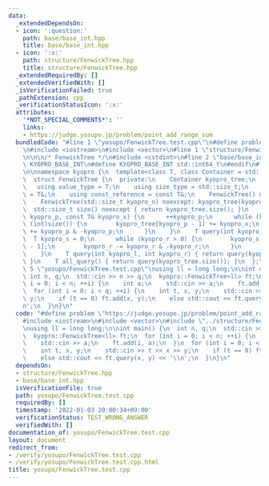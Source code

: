 ```yaml
---
data:
  _extendedDependsOn:
  - icon: ':question:'
    path: base/base_int.hpp
    title: base/base_int.hpp
  - icon: ':x:'
    path: structure/FenwickTree.hpp
    title: structure/FenwickTree.hpp
  _extendedRequiredBy: []
  _extendedVerifiedWith: []
  _isVerificationFailed: true
  _pathExtension: cpp
  _verificationStatusIcon: ':x:'
  attributes:
    '*NOT_SPECIAL_COMMENTS*': ''
    links:
    - https://judge.yosupo.jp/problem/point_add_range_sum
  bundledCode: "#line 1 \"yosupo/FenwickTree.test.cpp\"\n#define problem \"https://judge.yosupo.jp/problem/point_add_range_sum\"\
    \n#include <iostream>\n#include <vector>\n#line 1 \"structure/FenwickTree.hpp\"\
    \n\n\n/* FenwickTree */\n#include <cstdint>\n#line 2 \"base/base_int.hpp\"\n#ifndef\
    \ KYOPRO_BASE_INT\n#define KYOPRO_BASE_INT std::int64_t\n#endif\n#line 7 \"structure/FenwickTree.hpp\"\
    \n\nnamespace kyopro {\n  template<class T, class Container = std::vector<T>>\n\
    \  struct FenwickTree {\n  private:\n    Container kyopro_tree;\n  public:\n \
    \   using value_type = T;\n    using size_type = std::size_t;\n    using reference\
    \ = T&;\n    using const_reference = const T&;\n    FenwickTree() noexcept = default;\n\
    \    FenwickTree(std::size_t kyopro_n) noexcept: kyopro_tree(kyopro_n) {}\n  \
    \  std::size_t size() noexcept { return kyopro_tree.size(); }\n    void add(int\
    \ kyopro_p, const T& kyopro_x) {\n      ++kyopro_p;\n      while (kyopro_p <=\
    \ (int)size()) {\n        kyopro_tree[kyopro_p - 1] += kyopro_x;\n        kyopro_p\
    \ += kyopro_p & -kyopro_p;\n      }\n    }\n    T query(int kyopro_r) {\n    \
    \  T kyopro_s = 0;\n      while (kyopro_r > 0) {\n        kyopro_s += kyopro_tree[kyopro_r\
    \ - 1];\n        kyopro_r -= kyopro_r & -kyopro_r;\n      }\n      return kyopro_s;\n\
    \    }\n    T query(int kyopro_l, int kyopro_r) { return query(kyopro_r) - query(kyopro_l);\
    \ }\n    T all_query() { return query(kyopro_tree.size()); }\n  };\n}\n\n#line\
    \ 5 \"yosupo/FenwickTree.test.cpp\"\nusing ll = long long;\n\nint main() {\n \
    \ int n, q;\n  std::cin >> n >> q;\n  kyopro::FenwickTree<ll> ft;\n  for (int\
    \ i = 0; i < n; ++i) {\n    int a;\n    std::cin >> a;\n    ft.add(i, a);\n  }\n\
    \  for (int i = 0; i < q; ++i) {\n    int t, x, y;\n    std::cin >> t >> x >>\
    \ y;\n    if (t == 0) ft.add(x, y);\n    else std::cout << ft.query(x, y) << '\\\
    n';\n  }\n}\n"
  code: "#define problem \"https://judge.yosupo.jp/problem/point_add_range_sum\"\n\
    #include <iostream>\n#include <vector>\n#include \"../structure/FenwickTree.hpp\"\
    \nusing ll = long long;\n\nint main() {\n  int n, q;\n  std::cin >> n >> q;\n\
    \  kyopro::FenwickTree<ll> ft;\n  for (int i = 0; i < n; ++i) {\n    int a;\n\
    \    std::cin >> a;\n    ft.add(i, a);\n  }\n  for (int i = 0; i < q; ++i) {\n\
    \    int t, x, y;\n    std::cin >> t >> x >> y;\n    if (t == 0) ft.add(x, y);\n\
    \    else std::cout << ft.query(x, y) << '\\n';\n  }\n}\n"
  dependsOn:
  - structure/FenwickTree.hpp
  - base/base_int.hpp
  isVerificationFile: true
  path: yosupo/FenwickTree.test.cpp
  requiredBy: []
  timestamp: '2022-01-03 20:00:34+09:00'
  verificationStatus: TEST_WRONG_ANSWER
  verifiedWith: []
documentation_of: yosupo/FenwickTree.test.cpp
layout: document
redirect_from:
- /verify/yosupo/FenwickTree.test.cpp
- /verify/yosupo/FenwickTree.test.cpp.html
title: yosupo/FenwickTree.test.cpp
---
```

